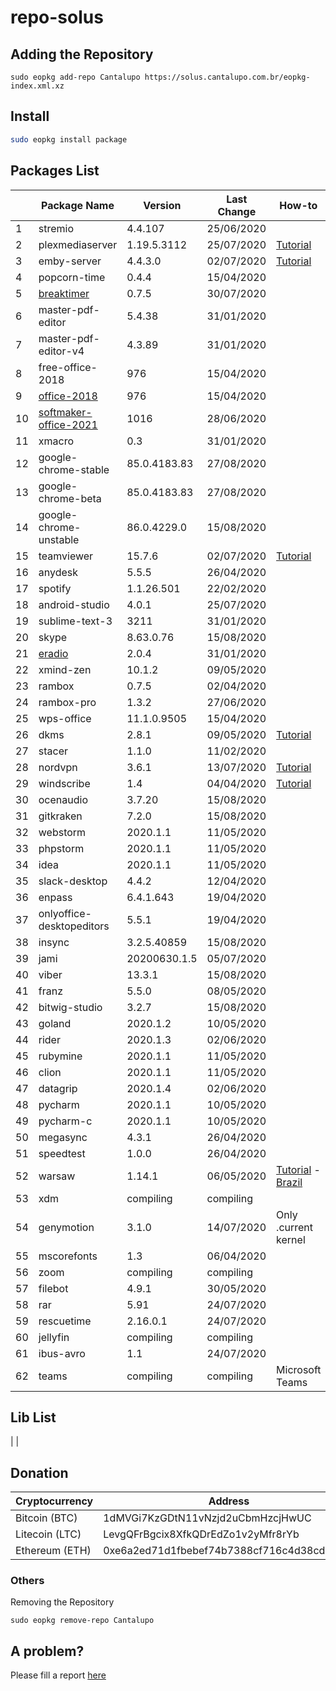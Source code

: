 # repo-solus

## Adding the Repository

`sudo eopkg add-repo Cantalupo https://solus.cantalupo.com.br/eopkg-index.xml.xz`
 

## Install

```bash
sudo eopkg install package
```

## Packages List

| | Package Name | Version | Last Change | How-to |
| --- | --- | --- | --- | --- |
| 1 | stremio | 4.4.107 | 25/06/2020 | |
| 2 | plexmediaserver | 1.19.5.3112 | 25/07/2020 | [Tutorial](https://github.com/cantalupo555/repo-solus/wiki/How-Install-Plex-Media-Server-on-Solus) |
| 3 | emby-server | 4.4.3.0 | 02/07/2020 | [Tutorial](https://github.com/cantalupo555/repo-solus/wiki/How-Install-Emby-Server-on-Solus) |
| 4 | popcorn-time | 0.4.4 | 15/04/2020 | |
| 5 | [breaktimer](https://breaktimer.app/) | 0.7.5 | 30/07/2020 | |
| 6 | master-pdf-editor | 5.4.38 | 31/01/2020 | |
| 7 | master-pdf-editor-v4 | 4.3.89 | 31/01/2020 | |
| 8 | free-office-2018 | 976 | 15/04/2020 | |
| 9 | [office-2018](http://www.softmaker.com/go/officenxheise) | 976 | 15/04/2020 | |
| 10 | [softmaker-office-2021](http://www.softmaker.com/go/officenxheise) | 1016 | 28/06/2020 |
| 11 | xmacro | 0.3 | 31/01/2020 | |
| 12 | google-chrome-stable | 85.0.4183.83 | 27/08/2020 | |
| 13 | google-chrome-beta | 85.0.4183.83 | 27/08/2020 | |
| 14 | google-chrome-unstable | 86.0.4229.0 | 15/08/2020 | |
| 15 | teamviewer | 15.7.6 | 02/07/2020 | [Tutorial](https://github.com/cantalupo555/repo-solus/wiki/How-Install-TeamViewer-on-Solus) |
| 16 | anydesk | 5.5.5 | 26/04/2020 | |
| 17 | spotify | 1.1.26.501 | 22/02/2020 | |
| 18 | android-studio | 4.0.1 | 25/07/2020 | |
| 19 | sublime-text-3 | 3211 | 31/01/2020 | |
| 20 | skype | 8.63.0.76 | 15/08/2020 | |
| 21 | [eradio](https://github.com/DreamDevel/eRadio) | 2.0.4 | 31/01/2020 | |
| 22 | xmind-zen | 10.1.2 | 09/05/2020 | |
| 23 | rambox | 0.7.5 | 02/04/2020 | |
| 24 | rambox-pro | 1.3.2 | 27/06/2020 | |
| 25 | wps-office | 11.1.0.9505 | 15/04/2020 | |
| 26 | dkms | 2.8.1 | 09/05/2020 | [Tutorial](https://github.com/cantalupo555/repo-solus/wiki/How-Install-dkms-on-Solus) |
| 27 | stacer | 1.1.0 | 11/02/2020 | |
| 28 | nordvpn | 3.6.1 | 13/07/2020 | [Tutorial](https://github.com/cantalupo555/repo-solus/wiki/How-Install-NordVPN-on-Solus) | |
| 29 | windscribe | 1.4 | 04/04/2020 | [Tutorial](https://github.com/cantalupo555/repo-solus/wiki/How-Install-windscribe-on-Solus) |
| 30 | ocenaudio | 3.7.20 | 15/08/2020 | |
| 31 | gitkraken | 7.2.0 | 15/08/2020 | |
| 32 | webstorm | 2020.1.1 | 11/05/2020 | |
| 33 | phpstorm | 2020.1.1 | 11/05/2020 | |
| 34 | idea | 2020.1.1 | 11/05/2020 | |
| 35 | slack-desktop | 4.4.2 | 12/04/2020 | |
| 36 | enpass | 6.4.1.643 | 19/04/2020 | |
| 37 | onlyoffice-desktopeditors | 5.5.1 | 19/04/2020 | |
| 38 | insync | 3.2.5.40859 | 15/08/2020 | |
| 39 | jami | 20200630.1.5 | 05/07/2020 | |
| 40 | viber | 13.3.1 | 15/08/2020 | |
| 41 | franz | 5.5.0 | 08/05/2020 | |
| 42 | bitwig-studio | 3.2.7 | 15/08/2020 | |
| 43 | goland | 2020.1.2 | 10/05/2020 | |
| 44 | rider | 2020.1.3 | 02/06/2020 | |
| 45 | rubymine | 2020.1.1 | 11/05/2020 | |
| 46 | clion | 2020.1.1 | 11/05/2020 | |
| 47 | datagrip | 2020.1.4 | 02/06/2020 | |
| 48 | pycharm | 2020.1.1 | 10/05/2020 | |
| 49 | pycharm-c | 2020.1.1 | 10/05/2020 | |
| 50 | megasync | 4.3.1 | 26/04/2020 | |
| 51 | speedtest | 1.0.0 | 26/04/2020 | |
| 52 | warsaw | 1.14.1 | 06/05/2020 | [Tutorial](https://github.com/cantalupo555/repo-solus/wiki/How-Install-warsaw-on-Solus-%5BBrazil%5D) - [Brazil](https://www.dieboldnixdorf.com.br/warsaw) |
| 53 | xdm | compiling | compiling | |
| 54 | genymotion | 3.1.0 | 14/07/2020 | Only .current kernel |
| 55 | mscorefonts | 1.3 | 06/04/2020 | |
| 56 | zoom | compiling | compiling | |
| 57 | filebot | 4.9.1 | 30/05/2020 | |
| 58 | rar | 5.91 | 24/07/2020 | |
| 59 | rescuetime | 2.16.0.1 | 24/07/2020 | |
| 60 | jellyfin | compiling | compiling | |
| 61 | ibus-avro | 1.1 | 24/07/2020 | |
| 62 | teams | compiling | compiling | Microsoft Teams |

## Lib List

| |

## Donation

| Cryptocurrency | Address |
| --- | --- |
| Bitcoin (BTC) | 1dMVGi7KzGDtN11vNzjd2uCbmHzcjHwUC |
| Litecoin (LTC) | LevgQFrBgcix8XfkQDrEdZo1v2yMfr8rYb |
| Ethereum (ETH) | 0xe6a2ed71d1fbebef74b7388cf716c4d38cd432f7 |

### Others

Removing the Repository

`sudo eopkg remove-repo Cantalupo`

## A problem?

Please fill a report [here](https://github.com/cantalupo555/repo-solus/issues/new)
